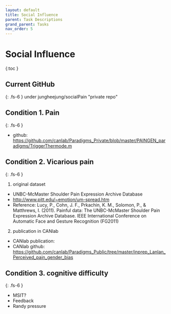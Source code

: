 ```yaml
---
layout: default
title: Social Influence
parent: Task Descriptions
grand_parent: Tasks
nav_order: 5
---
```

# Social Influence
{:toc }


## Current GitHub
{: .fs-6 }
under jungheejung/socialPain "private repo"

## Condition 1. Pain
{: .fs-6 }
* github: https://github.com/canlab/Paradigms_Private/blob/master/PAINGEN_paradigms/TriggerThermode.m

## Condition 2. Vicarious pain
{: .fs-6 }

1. original dataset
* UNBC-McMaster Shoulder Pain Expression Archive Database
* http://www.pitt.edu/~emotion/um-spread.htm
* Reference: Lucy, P., Cohn, J. F., Prkachin, K. M., Solomon, P., & Matthrews, I. (2011). Painful data: The UNBC-McMaster Shoulder Pain Expression Archive Database. IEEE International Conference on Automatic Face and Gesture Recognition (FG2011)

2. publication in CANlab
* CANlab publication:
* CANlab github: https://github.com/canlab/Paradigms_Public/tree/master/inprep_Lanlan_Perceived_pain_gender_bias

## Condition 3. cognitive difficulty
{: .fs-6 }
* MSIT?
* Feedback
* Randy pressure
